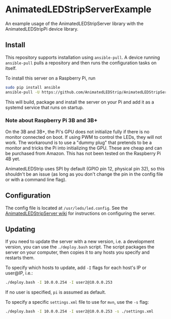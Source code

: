 # AnimatedLEDStripServerExample
An example usage of the AnimatedLEDStripServer library with the AnimatedLEDStripPi device library.

## Install
This repository supports installation using `ansible-pull`.
A device running `ansible-pull` pulls a repository and then runs the configuration tasks on itself.

To install this server on a Raspberry Pi, run
```bash
sudo pip install ansible
ansible-pull -U https://github.com/AnimatedLEDStrip/AnimatedLEDStripServerExample.git
```

This will build, package and install the server on your Pi and add it as a systemd service that runs on startup.

### Note about Raspberry Pi 3B and 3B+
On the 3B and 3B+, the Pi's GPU does not initialize fully if there is no monitor connected on boot.
If using PWM to control the LEDs, they will not work.
The workaround is to use a "dummy plug" that pretends to be a monitor and tricks the Pi into initializing the GPU.
These are cheap and can be purchased from Amazon.
This has not been tested on the Raspberry Pi 4B yet.

AnimatedLEDStrip uses SPI by default (GPIO pin 12, physical pin 32), so this shouldn't be an issue
(as long as you don't change the pin in the config file or with a command line flag).


## Configuration
The config file is located at `/usr/leds/led.config`.
See the [AnimatedLEDStripServer wiki](https://github.com/AnimatedLEDStrip/AnimatedLEDStripServer/wiki/Configuration) for instructions on configuring the server.


## Updating
If you need to update the server with a new version, i.e. a development version, you can use the `./deploy.bash` script.
The script packages the server on your computer, then copies it to any hosts you specify and restarts them.

To specify which hosts to update, add `-I` flags for each host's IP or user@IP, i.e.:
```bash
./deploy.bash -I 10.0.0.254 -I user2@10.0.0.253
```
If no user is specified, `pi` is assumed as default.

To specify a specific `settings.xml` file to use for `mvn`, use the `-s` flag:

```bash
./deploy.bash -I 10.0.0.254 -I user2@10.0.0.253 -s ./settings.xml
```
